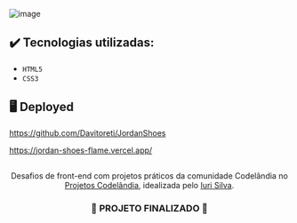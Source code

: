 ![image](https://github.com/Davitoreti/JordanShoes/assets/122990430/a16ab31c-8443-4549-bcdf-9e7f6e46eb17)

## ✔️ Tecnologias utilizadas:
- ``HTML5``
- ``CSS3``

## :desktop_computer: Deployed

https://github.com/Davitoreti/JordanShoes

https://jordan-shoes-flame.vercel.app/

##

<p align="center">
 Desafios de front-end com projetos práticos da comunidade Codelândia no <a href="https://desafio22-projetos-codelandia.vercel.app/">Projetos Codelândia</a>, idealizada pelo <a href="https://www.iuricode.com/">Iuri Silva</a>.
</p>

<h3 align="center">
  
  :construction: PROJETO FINALIZADO :construction:
  
</h3>

